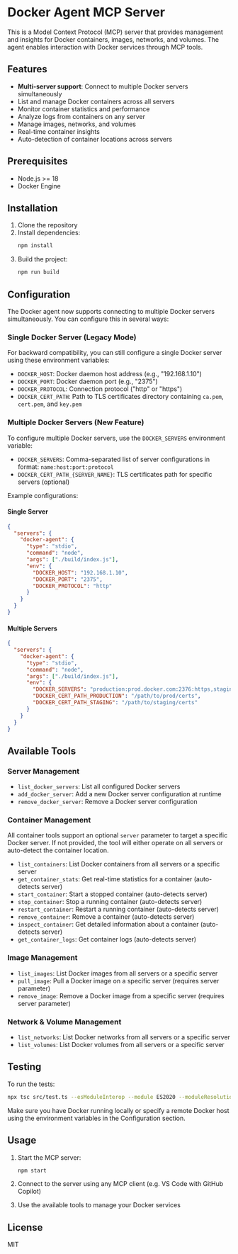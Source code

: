 # Docker Agent MCP Server

This is a Model Context Protocol (MCP) server that provides management and insights for Docker containers, images, networks, and volumes. The agent enables interaction with Docker services through MCP tools.

## Features

- **Multi-server support**: Connect to multiple Docker servers simultaneously
- List and manage Docker containers across all servers
- Monitor container statistics and performance
- Analyze logs from containers on any server
- Manage images, networks, and volumes
- Real-time container insights
- Auto-detection of container locations across servers

## Prerequisites

- Node.js >= 18
- Docker Engine

## Installation

1. Clone the repository
2. Install dependencies:
   ```bash
   npm install
   ```
3. Build the project:
   ```bash
   npm run build
   ```

## Configuration

The Docker agent now supports connecting to multiple Docker servers simultaneously. You can configure this in several ways:

### Single Docker Server (Legacy Mode)

For backward compatibility, you can still configure a single Docker server using these environment variables:

- `DOCKER_HOST`: Docker daemon host address (e.g., "192.168.1.10")
- `DOCKER_PORT`: Docker daemon port (e.g., "2375") 
- `DOCKER_PROTOCOL`: Connection protocol ("http" or "https")
- `DOCKER_CERT_PATH`: Path to TLS certificates directory containing `ca.pem`, `cert.pem`, and `key.pem`

### Multiple Docker Servers (New Feature)

To configure multiple Docker servers, use the `DOCKER_SERVERS` environment variable:

- `DOCKER_SERVERS`: Comma-separated list of server configurations in format: `name:host:port:protocol`
- `DOCKER_CERT_PATH_{SERVER_NAME}`: TLS certificates path for specific servers (optional)

Example configurations:

#### Single Server
```json
{
  "servers": {
    "docker-agent": {
      "type": "stdio", 
      "command": "node",
      "args": ["./build/index.js"],
      "env": {
        "DOCKER_HOST": "192.168.1.10",
        "DOCKER_PORT": "2375",
        "DOCKER_PROTOCOL": "http"
      }
    }
  }
}
```

#### Multiple Servers
```json
{
  "servers": {
    "docker-agent": {
      "type": "stdio",
      "command": "node", 
      "args": ["./build/index.js"],
      "env": {
        "DOCKER_SERVERS": "production:prod.docker.com:2376:https,staging:staging.docker.com:2375:http,local:localhost:2375:http",
        "DOCKER_CERT_PATH_PRODUCTION": "/path/to/prod/certs",
        "DOCKER_CERT_PATH_STAGING": "/path/to/staging/certs"
      }
    }
  }
}
```

## Available Tools

### Server Management

- `list_docker_servers`: List all configured Docker servers
- `add_docker_server`: Add a new Docker server configuration at runtime
- `remove_docker_server`: Remove a Docker server configuration

### Container Management

All container tools support an optional `server` parameter to target a specific Docker server. If not provided, the tool will either operate on all servers or auto-detect the container location.

- `list_containers`: List Docker containers from all servers or a specific server
- `get_container_stats`: Get real-time statistics for a container (auto-detects server)
- `start_container`: Start a stopped container (auto-detects server)
- `stop_container`: Stop a running container (auto-detects server)
- `restart_container`: Restart a running container (auto-detects server)
- `remove_container`: Remove a container (auto-detects server)
- `inspect_container`: Get detailed information about a container (auto-detects server)
- `get_container_logs`: Get container logs (auto-detects server)

### Image Management

- `list_images`: List Docker images from all servers or a specific server
- `pull_image`: Pull a Docker image on a specific server (requires server parameter)
- `remove_image`: Remove a Docker image from a specific server (requires server parameter)

### Network & Volume Management

- `list_networks`: List Docker networks from all servers or a specific server
- `list_volumes`: List Docker volumes from all servers or a specific server

## Testing

To run the tests:
```bash
npx tsc src/test.ts --esModuleInterop --module ES2020 --moduleResolution node --outDir build && node build/test.js
```

Make sure you have Docker running locally or specify a remote Docker host using the environment variables in the Configuration section.

## Usage

1. Start the MCP server:
   ```bash
   npm start
   ```

2. Connect to the server using any MCP client (e.g. VS Code with GitHub Copilot)

3. Use the available tools to manage your Docker services

## License

MIT
